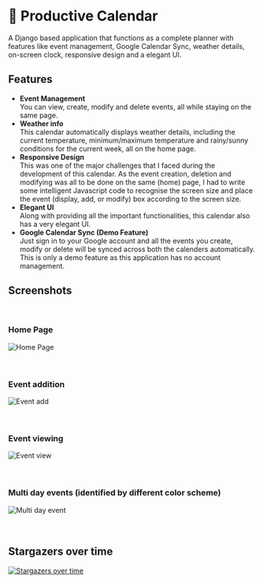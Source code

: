 # :date: Productive Calendar

A Django based application that functions as a complete planner with features like event management, Google Calendar Sync, weather details, on-screen clock, responsive design and a elegant UI.

## Features

- **Event Management**<br>You can view, create, modify and delete events, all while staying on the same page.
- **Weather info**<br>This calendar automatically displays weather details, including the current temperature, minimum/maximum temperature and rainy/sunny conditions for the current week, all on the home page.
- **Responsive Design**<br>This was one of the major challenges that I faced during the development of this calendar. As the event creation, deletion and modifying was all to be done on the same (home) page, I had to write some intelligent Javascript code to recognise the screen size and place the event (display, add, or modify) box according to the screen size.
- **Elegant UI**<br>Along with providing all the important functionalities, this calendar also has a very elegant UI.
- **Google Calendar Sync (Demo Feature)**<br>Just sign in to your Google account and all the events you create, modify or delete will be synced across both the calenders automatically. This is only a demo feature as this application has no account management.


## Screenshots
<br>

### Home Page

![Home Page](calender/static/calender/ss/ss1.png)
<br><br><br>
### Event addition

![Event add](calender/static/calender/ss/ss2.png)
<br><br><br>
### Event viewing

![Event view](calender/static/calender/ss/ss3.png)
<br><br><br>
### Multi day events (identified by different color scheme)

![Multi day event](calender/static/calender/ss/ss4.png)
<br><br><br>

## Stargazers over time

[![Stargazers over time](https://starchart.cc/AnirudhGoel/Productive-Calender.svg)](https://starchart.cc/AnirudhGoel/Productive-Calender)
